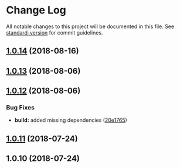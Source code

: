 # Change Log

All notable changes to this project will be documented in this file. See [standard-version](https://github.com/conventional-changelog/standard-version) for commit guidelines.

<a name="1.0.14"></a>
## [1.0.14](https://github.com/riccardomariani/odata-v4-ng/compare/v1.0.13...v1.0.14) (2018-08-16)



<a name="1.0.13"></a>
## [1.0.13](https://github.com/riccardomariani/odata-v4-ng/compare/v1.0.12...v1.0.13) (2018-08-06)



<a name="1.0.12"></a>
## [1.0.12](https://github.com/riccardomariani/odata-v4-ng/compare/v1.0.11...v1.0.12) (2018-08-06)


### Bug Fixes

* **build:** added missing dependencies ([20e1765](https://github.com/riccardomariani/odata-v4-ng/commit/20e1765))



<a name="1.0.11"></a>
## [1.0.11](https://github.com/riccardomariani/odata-v4-ng/compare/v1.0.10...v1.0.11) (2018-07-24)



<a name="1.0.10"></a>
## 1.0.10 (2018-07-24)
